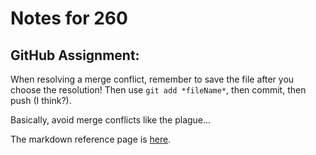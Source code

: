 # Notes for 260

## GitHub Assignment:

When resolving a merge conflict, remember to save the file after you choose the resolution! Then use `git add *fileName*`, then commit, then push (I think?).

Basically, avoid merge conflicts like the plague...

The markdown reference page is [here](https://docs.github.com/en/get-started/writing-on-github/getting-started-with-writing-and-formatting-on-github/basic-writing-and-formatting-syntax).
